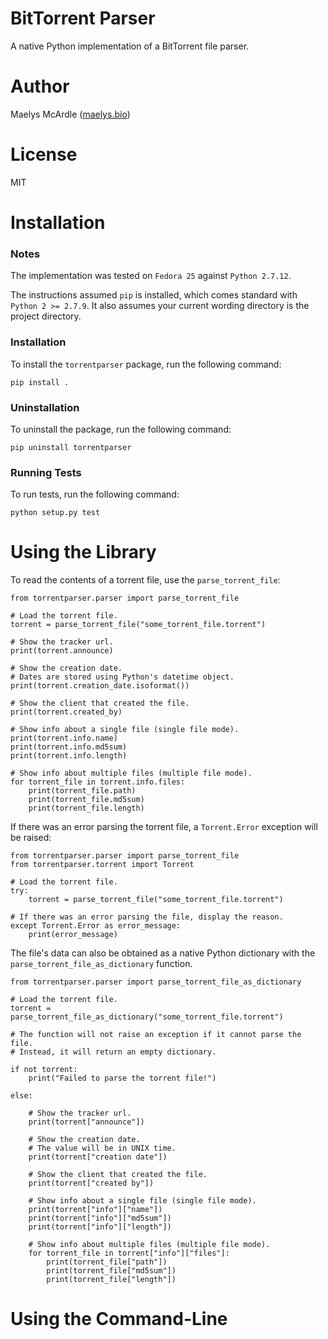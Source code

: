 # BitTorrent Parser
A native Python implementation of a BitTorrent file parser.

# Author
Maelys McArdle ([maelys.bio](http://maelys.bio))

# License
MIT

# Installation

### Notes

The implementation was tested on `Fedora 25` against `Python 2.7.12`.

The instructions assumed `pip` is installed, which comes standard with `Python 2 >= 2.7.9`.
It also assumes your current wording directory is the project directory.

### Installation

To install the `torrentparser` package, run the following command:

    pip install .
    
### Uninstallation
To uninstall the package, run the following command:

    pip uninstall torrentparser

### Running Tests

To run tests, run the following command:

    python setup.py test
    
# Using the Library

To read the contents of a torrent file, use the `parse_torrent_file`:

    from torrentparser.parser import parse_torrent_file
    
    # Load the torrent file.
    torrent = parse_torrent_file("some_torrent_file.torrent")
    
    # Show the tracker url.
    print(torrent.announce)
    
    # Show the creation date.
    # Dates are stored using Python's datetime object.
    print(torrent.creation_date.isoformat())
    
    # Show the client that created the file.
    print(torrent.created_by)
    
    # Show info about a single file (single file mode).
    print(torrent.info.name)
    print(torrent.info.md5sum)
    print(torrent.info.length)
    
    # Show info about multiple files (multiple file mode).
    for torrent_file in torrent.info.files:
        print(torrent_file.path)
        print(torrent_file.md5sum)
        print(torrent_file.length)

        
If there was an error parsing the torrent file, a `Torrent.Error` exception will be raised:

    from torrentparser.parser import parse_torrent_file
    from torrentparser.torrent import Torrent
    
    # Load the torrent file.
    try:
        torrent = parse_torrent_file("some_torrent_file.torrent")
        
    # If there was an error parsing the file, display the reason.
    except Torrent.Error as error_message:
        print(error_message)
    
        
The file's data can also be obtained as a native Python dictionary with the
`parse_torrent_file_as_dictionary` function.

    from torrentparser.parser import parse_torrent_file_as_dictionary
    
    # Load the torrent file.
    torrent = parse_torrent_file_as_dictionary("some_torrent_file.torrent")
    
    # The function will not raise an exception if it cannot parse the file.
    # Instead, it will return an empty dictionary.
    
    if not torrent:
        print("Failed to parse the torrent file!")
    
    else:
    
        # Show the tracker url.
        print(torrent["announce"])
        
        # Show the creation date.
        # The value will be in UNIX time.
        print(torrent["creation date"])
        
        # Show the client that created the file.
        print(torrent["created by"])
        
        # Show info about a single file (single file mode).
        print(torrent["info"]["name"])
        print(torrent["info"]["md5sum"])
        print(torrent["info"]["length"])
        
        # Show info about multiple files (multiple file mode).
        for torrent_file in torrent["info"]["files"]:
            print(torrent_file["path"])
            print(torrent_file["md5sum"])
            print(torrent_file["length"])


# Using the Command-Line

